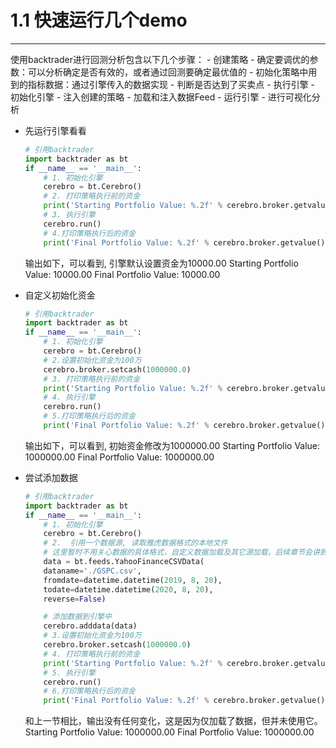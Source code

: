 # 1.1 快速运行几个demo 
---
使用backtrader进行回测分析包含以下几个步骤：
    - 创建策略
        - 确定要调优的参数：可以分析确定是否有效的，或者通过回测要确定最优值的
        - 初始化策略中用到的指标数据：通过引擎传入的数据实现
        - 判断是否达到了买卖点
    - 执行引擎
        - 初始化引擎
        - 注入创建的策略
        - 加载和注入数据Feed
        - 运行引擎
        - 进行可视化分析

- 先运行引擎看看
    ```python
    # 引用backtrader
    import backtrader as bt
    if __name__ == '__main__':
        # 1. 初始化引擎
        cerebro = bt.Cerebro()
        # 2. 打印策略执行前的资金
        print('Starting Portfolio Value: %.2f' % cerebro.broker.getvalue())
        # 3. 执行引擎
        cerebro.run()
        # 4.打印策略执行后的资金
        print('Final Portfolio Value: %.2f' % cerebro.broker.getvalue())
    ```
    输出如下，可以看到, 引擎默认设置资金为10000.00
        Starting Portfolio Value: 10000.00
        Final Portfolio Value: 10000.00

- 自定义初始化资金
    ```python
    # 引用backtrader
    import backtrader as bt
    if __name__ == '__main__':
        # 1. 初始化引擎
        cerebro = bt.Cerebro()
        # 2.设置初始化资金为100万
        cerebro.broker.setcash(1000000.0)
        # 3. 打印策略执行前的资金
        print('Starting Portfolio Value: %.2f' % cerebro.broker.getvalue())
        # 4. 执行引擎
        cerebro.run()
        # 5.打印策略执行后的资金
        print('Final Portfolio Value: %.2f' % cerebro.broker.getvalue())
    ```
    输出如下，可以看到, 初始资金修改为1000000.00
        Starting Portfolio Value: 1000000.00
        Final Portfolio Value: 1000000.00

- 尝试添加数据
    ```python
    # 引用backtrader
    import backtrader as bt
    if __name__ == '__main__':
        # 1. 初始化引擎
        cerebro = bt.Cerebro()
        # 2.  引用一个数据源, 读取雅虎数据格式的本地文件
        # 这里暂时不用关心数据的具体格式，自定义数据加载及其它源加载，后续章节会讲到
        data = bt.feeds.YahooFinanceCSVData(
        dataname='./GSPC.csv',
        fromdate=datetime.datetime(2019, 8, 20),
        todate=datetime.datetime(2020, 8, 20),
        reverse=False)

        # 添加数据到引擎中
        cerebro.adddata(data)
        # 3.设置初始化资金为100万
        cerebro.broker.setcash(1000000.0)
        # 4. 打印策略执行前的资金
        print('Starting Portfolio Value: %.2f' % cerebro.broker.getvalue())
        # 5. 执行引擎
        cerebro.run()
        # 6.打印策略执行后的资金
        print('Final Portfolio Value: %.2f' % cerebro.broker.getvalue())
    ```
    和上一节相比，输出没有任何变化，这是因为仅加载了数据，但并未使用它。
        Starting Portfolio Value: 1000000.00
        Final Portfolio Value: 1000000.00